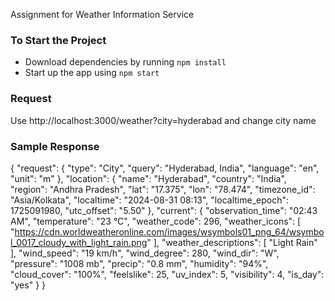 Assignment for Weather Information Service

### To Start the Project

- Download dependencies by running `npm install`
- Start up the app using `npm start`


### Request 

Use http://localhost:3000/weather?city=hyderabad
and change city name 


### Sample Response

{
  "request": {
    "type": "City",
    "query": "Hyderabad, India",
    "language": "en",
    "unit": "m"
  },
  "location": {
    "name": "Hyderabad",
    "country": "India",
    "region": "Andhra Pradesh",
    "lat": "17.375",
    "lon": "78.474",
    "timezone_id": "Asia/Kolkata",
    "localtime": "2024-08-31 08:13",
    "localtime_epoch": 1725091980,
    "utc_offset": "5.50"
  },
  "current": {
    "observation_time": "02:43 AM",
    "temperature": "23 °C",
    "weather_code": 296,
    "weather_icons": [
      "https://cdn.worldweatheronline.com/images/wsymbols01_png_64/wsymbol_0017_cloudy_with_light_rain.png"
    ],
    "weather_descriptions": [
      "Light Rain"
    ],
    "wind_speed": "19 km/h",
    "wind_degree": 280,
    "wind_dir": "W",
    "pressure": "1008 mb",
    "precip": "0.8 mm",
    "humidity": "94%",
    "cloud_cover": "100%",
    "feelslike": 25,
    "uv_index": 5,
    "visibility": 4,
    "is_day": "yes"
  }
}